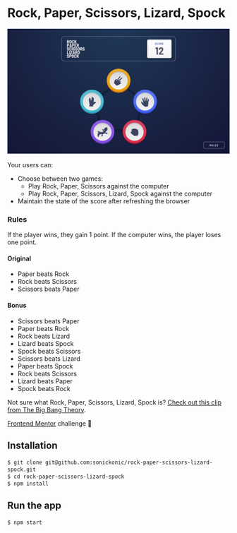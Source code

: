 # Rock, Paper, Scissors, Lizard, Spock 

![Design preview for Rock, Paper, Scissors, Lizard, Spock](/src/design/desktop-preview.jpg)

Your users can:

- Choose between two games:
    - Play Rock, Paper, Scissors against the computer
    - Play Rock, Paper, Scissors, Lizard, Spock against the computer
- Maintain the state of the score after refreshing the browser

### Rules

If the player wins, they gain 1 point. If the computer wins, the player loses one point.

#### Original

- Paper beats Rock
- Rock beats Scissors
- Scissors beats Paper

#### Bonus

- Scissors beats Paper
- Paper beats Rock
- Rock beats Lizard
- Lizard beats Spock
- Spock beats Scissors
- Scissors beats Lizard
- Paper beats Spock
- Rock beats Scissors
- Lizard beats Paper
- Spock beats Rock

Not sure what Rock, Paper, Scissors, Lizard, Spock is? [Check out this clip from The Big Bang Theory](https://www.youtube.com/watch?v=iSHPVCBsnLw).

[Frontend Mentor](https://www.frontendmentor.io) challenge 🚀

## Installation

    $ git clone git@github.com:sonickonic/rock-paper-scissors-lizard-spock.git
    $ cd rock-paper-scissors-lizard-spock
    $ npm install

## Run the app

    $ npm start 
